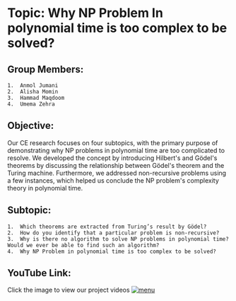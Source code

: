 # Topic: Why NP Problem In polynomial time is too complex to be solved?
## Group Members:
    1.	Anmol Jumani
    2.	Alisha Momin
    3.	Hammad Maqdoom 
    4.	Umema Zehra
## Objective: 
Our CE research focuses on four subtopics, with the primary purpose of demonstrating why NP problems in polynomial time are too complicated to resolve. We developed the concept by introducing Hilbert's and Gödel's theorems by discussing the relationship between Gödel's theorem and the Turing machine. Furthermore, we addressed non-recursive problems using a few instances, which helped us conclude the NP problem's complexity theory in polynomial time.
## Subtopic: 
    1.	Which theorems are extracted from Turing’s result by Gödel?
    2.	How do you identify that a particular problem is non-recursive?
    3.	Why is there no algorithm to solve NP problems in polynomial time? Would we ever be able to find such an algorithm?
    4.	Why NP Problem in polynomial time is too complex to be solved?
## YouTube Link: 
Click the image to view our project videos
[![menu](https://user-images.githubusercontent.com/60126292/144741810-46f415ff-367d-4eb1-a2bf-6101b03fff5a.PNG)](https://youtube.com/playlist?list=PLeLddCm4AohW_LSwKBrvC2SHRiYOdDyhh)
